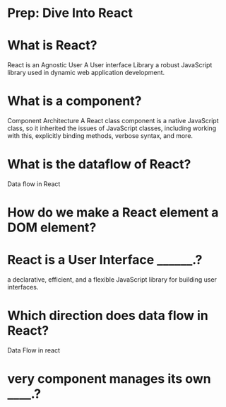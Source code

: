 # Prep: Dive Into React

# What is React?
React is an Agnostic User
A User interface Library
a robust JavaScript library used in dynamic web application development.

# What is a component?

Component Architecture
A React class component is a native JavaScript class, so it inherited the issues of JavaScript classes, including working with this, explicitly binding methods, verbose syntax, and more.  
# What is the dataflow of React?

Data flow in React  

# How do we make a React element a DOM element?



# React is a User Interface ______.?

a declarative, efficient, and a flexible JavaScript library for building user interfaces.

# Which direction does data flow in React?

Data Flow in react

# very component manages its own ____.?
